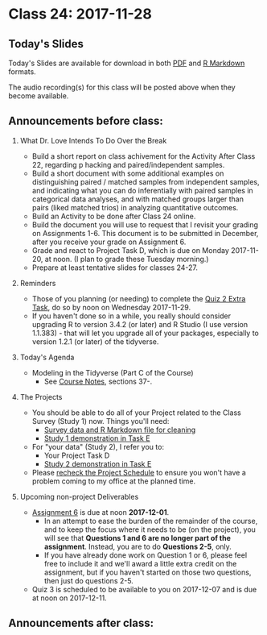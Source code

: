 # Class 24: 2017-11-28

## Today's Slides

Today's Slides are available for download in both [PDF](https://github.com/THOMASELOVE/431slides/blob/master/class_24/431_2017_class-24-slides.pdf) and [R Markdown](https://github.com/THOMASELOVE/431slides/blob/master/class_24/431_2017_class-24-slides.Rmd) formats. 

The audio recording(s) for this class will be posted above when they become available.

## Announcements before class:

1. What Dr. Love Intends To Do Over the Break
    - Build a short report on class achivement for the Activity After Class 22, regarding p hacking and paired/independent samples.
    - Build a short document with some additional examples on distinguishing paired / matched samples from independent samples, and indicating what you can do inferentially with paired samples in categorical data analyses, and with matched groups larger than pairs (liked matched trios) in analyzing quantitative outcomes.
    - Build an Activity to be done after Class 24 online.
    - Build the document you will use to request that I revisit your grading on Assignments 1-6. This document is to be submitted in December, after you receive your grade on Assignment 6.
    - Grade and react to Project Task D, which is due on Monday 2017-11-20, at noon. (I plan to grade these Tuesday morning.)
    - Prepare at least tentative slides for classes 24-27.

2. Reminders
    - Those of you planning (or needing) to complete the [Quiz 2 Extra Task](https://goo.gl/forms/1f27voQF33hqYOys1), do so by noon on Wednesday 2017-11-29.
    - If you haven't done so in a while, you really should consider upgrading R to version 3.4.2 (or later) and R Studio (I use version 1.1.383) - that will let you upgrade all of your packages, especially to version 1.2.1 (or later) of the tidyverse.

3. Today's Agenda
    - Modeling in the Tidyverse (Part C of the Course)
        - See [Course Notes](https://thomaselove.github.io/431notes/), sections 37-. 

4. The Projects
    - You should be able to do all of your Project related to the Class Survey (Study 1) now. Things you'll need:
        - [Survey data and R Markdown file for cleaning](https://github.com/THOMASELOVE/431project/tree/master/SURVEY2017)
        - [Study 1 demonstration in Task E](https://github.com/THOMASELOVE/431project/tree/master/TaskE)
    - For "your data" (Study 2), I refer you to:
        - Your Project Task D
        - [Study 2 demonstration in Task E](https://github.com/THOMASELOVE/431project/tree/master/TaskE)
    - Please [recheck the Project Schedule](https://github.com/THOMASELOVE/431project/blob/master/TaskF/SCHEDULE.md) to ensure you won't have a problem coming to my office at the planned time.

5. Upcoming non-project Deliverables
    - [Assignment 6](https://github.com/THOMASELOVE/431homework/blob/master/431-2017_assignment-6.md) is due at noon **2017-12-01**.
        - In an attempt to ease the burden of the remainder of the course, and to keep the focus where it needs to be (on the project), you will see that **Questions 1 and 6 are no longer part of the assignment**. Instead, you are to do **Questions 2-5**, only.
        - If you have already done work on Question 1 or 6, please feel free to include it and we'll award a little extra credit on the assignment, but if you haven't started on those two questions, then just do questions 2-5. 
    - Quiz 3 is scheduled to be available to you on 2017-12-07 and is due at noon on 2017-12-11. 

## Announcements after class:
 
